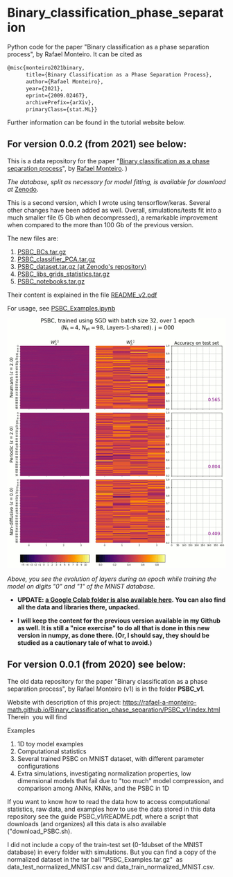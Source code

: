 # Binary_classification_phase_separation
Python code for the paper "Binary classification as a phase separation process", by Rafael Monteiro. It can be cited as 

```
@misc{monteiro2021binary,
      title={Binary Classification as a Phase Separation Process}, 
      author={Rafael Monteiro},
      year={2021},
      eprint={2009.02467},
      archivePrefix={arXiv},
      primaryClass={stat.ML}}
```

Further information can be found in the tutorial website below.

## For version 0.0.2 (from 2021) see below:

This is a data repository for the paper "[Binary classification as a phase separation process](https://arxiv.org/abs/2009.02467)", by [Rafael Monteiro](https://sites.google.com/view/rafaelmonteiro-math/home). )

*The database, split as necessary for model fitting, is available for download at* [Zenodo](https://doi.org/10.5281/zenodo.5525794). 


This is a second version, which I wrote using tensorflow/keras. Several other changes have been added as well. Overall, simulations/tests fit into a much smaller file (5 Gb when decompressed), a remarkable improvement when compared to the more than 100 Gb of the previous version.

The new files are: 

  1. [PSBC_BCs.tar.gz](https://github.com/rafael-a-monteiro-math/Binary_classification_phase_separation/blob/master/PSBC_BCs.tar.gz)
  2. [PSBC_classifier_PCA.tar.gz](https://github.com/rafael-a-monteiro-math/Binary_classification_phase_separation/blob/master/PSBC_classifier_PCA.tar.gz)
  3. [PSBC_dataset.tar.gz (at Zenodo's repository)](https://zenodo.org/record/5525794/files/PSBC_dataset.tar.gz?download=1)
  4. [PSBC_libs_grids_statistics.tar.gz](https://github.com/rafael-a-monteiro-math/Binary_classification_phase_separation/blob/master/PSBC_libs_grids_statistics.tar.gz)
  5. [PSBC_notebooks.tar.gz](https://github.com/rafael-a-monteiro-math/Binary_classification_phase_separation/blob/master/PSBC_notebooks.tar.gz)
  
Their content is explained in the file [README_v2.pdf](https://github.com/rafael-a-monteiro-math/Binary_classification_phase_separation/blob/master/README_v2.pdf)

For usage, see [PSBC_Examples.ipynb](https://github.com/rafael-a-monteiro-math/Binary_classification_phase_separation/blob/master/PSBC_Examples.ipynb)


![Evolution of layers during an epoch while training the model at digits "0" and "1" of the MNIST database.](https://github.com/rafael-a-monteiro-math/Binary_classification_phase_separation/blob/master/figures/Example_layers_snapshots_acc_all-min.gif)

*Above, you see the evolution of layers during an epoch while training the model on digits "0" and "1" of the MNIST database.*

- **UPDATE: [a Google Colab folder is also available here](https://drive.google.com/drive/folders/18l_92HuHDWJDkZnvXRuyGedcyC_3YZ2M?usp=sharing). You can also find all the data and libraries there, unpacked.**

- **I will keep the content for the previous version available in my Github as well. It is still a "nice exercise" to do all that is done in this new version in numpy, as done there. (Or, I should say, they should be studied as a cautionary tale of what to avoid.)**


## For version 0.0.1 (from 2020) see below:

The old data repository for the paper "Binary classification as a phase separation process", by Rafael Monteiro (v1) is in the folder **PSBC_v1**.

Website with description of this project: https://rafael-a-monteiro-math.github.io/Binary_classification_phase_separation/PSBC_v1/index.html
Therein  you will find

  Examples
  1. 1D toy model examples
  2. Computational statistics
  3. Several trained PSBC on MNIST dataset, with different parameter configurations
  4. Extra simulations, investigating normalization properties, low dimensional models that fail due to "too much" model compression, and comparison among ANNs, KNNs, and the PSBC in 1D

If you want to know how to read the data how to access computational statistics, raw data, and examples how to use the data stored in this data repository see the guide PSBC_v1/README.pdf, where a script that downloads (and organizes) all this data is also available ("download_PSBC.sh).

I did not include a copy of the train-test set (0-1dubset of the MNIST database) in every folder with simulations. But you can find a copy of the normalized dataset in the tar ball "PSBC_Examples.tar.gz"  as data_test_normalized_MNIST.csv and data_train_normalized_MNIST.csv.

